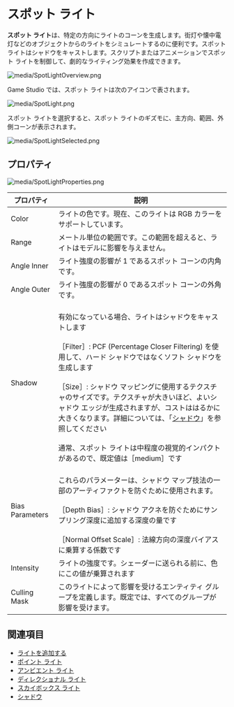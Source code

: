 # スポット ライト

**スポット ライト**は、特定の方向にライトのコーンを生成します。街灯や懐中電灯などのオブジェクトからのライトをシミュレートするのに便利です。スポット ライトはシャドウをキャストします。スクリプトまたはアニメーションでスポット ライトを制御して、劇的なライティング効果を作成できます。

![media/SpotLightOverview.png](media/SpotLightOverview.png)

Game Studio では、スポット ライトは次のアイコンで表されます。

![media/SpotLight.png](media/SpotLight.png)

スポット ライトを選択すると、スポット ライトのギズモに、主方向、範囲、外側コーンが表示されます。

![media/SpotLightSelected.png](media/SpotLightSelected.png)

## プロパティ

![media/SpotLightProperties.png](media/SpotLightProperties.png)

| プロパティ            | 説明      |
| ------------------- | ------- |
| Color               | ライトの色です。現在、このライトは RGB カラーをサポートしています。     
| Range               | メートル単位の範囲です。この範囲を超えると、ライトはモデルに影響を与えません。
| Angle Inner         | ライト強度の影響が 1 であるスポット コーンの内角です。
| Angle Outer         | ライト強度の影響が 0 であるスポット コーンの外角です。
| Shadow             | <br>有効になっている場合、ライトはシャドウをキャストします</br><br>［Filter］: PCF (Percentage Closer Filtering) を使用して、ハード シャドウではなくソフト シャドウを生成します</br> <br>［Size］: シャドウ マッピングに使用するテクスチャのサイズです。テクスチャが大きいほど、よいシャドウ エッジが生成されますが、コストははるかに大きくなります。詳細については、「[シャドウ](shadows.md)」を参照してください</br> <br>通常、スポット ライトは中程度の視覚的インパクトがあるので、既定値は［medium］です</br>  
| Bias Parameters     | <br>これらのパラメーターは、シャドウ マップ技法の一部のアーティファクトを防ぐために使用されます。</br> <br>［Depth Bias］: シャドウ アクネを防ぐためにサンプリング深度に追加する深度の量です</br> <br>［Normal Offset Scale］: 法線方向の深度バイアスに乗算する係数です </br>
| Intensity           | ライトの強度です。シェーダーに送られる前に、色にこの値が乗算されます
| Culling Mask        | このライトによって影響を受けるエンティティ グループを定義します。既定では、すべてのグループが影響を受けます。

## 関連項目

* [ライトを追加する](add-a-light.md)
* [ポイント ライト](point-lights.md)
* [アンビエント ライト](ambient-lights.md)
* [ディレクショナル ライト](directional-lights.md)
* [スカイボックス ライト](skybox-lights.md)
* [シャドウ](shadows.md)
